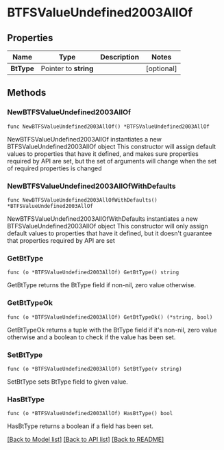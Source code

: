 # BTFSValueUndefined2003AllOf

## Properties

Name | Type | Description | Notes
------------ | ------------- | ------------- | -------------
**BtType** | Pointer to **string** |  | [optional] 

## Methods

### NewBTFSValueUndefined2003AllOf

`func NewBTFSValueUndefined2003AllOf() *BTFSValueUndefined2003AllOf`

NewBTFSValueUndefined2003AllOf instantiates a new BTFSValueUndefined2003AllOf object
This constructor will assign default values to properties that have it defined,
and makes sure properties required by API are set, but the set of arguments
will change when the set of required properties is changed

### NewBTFSValueUndefined2003AllOfWithDefaults

`func NewBTFSValueUndefined2003AllOfWithDefaults() *BTFSValueUndefined2003AllOf`

NewBTFSValueUndefined2003AllOfWithDefaults instantiates a new BTFSValueUndefined2003AllOf object
This constructor will only assign default values to properties that have it defined,
but it doesn't guarantee that properties required by API are set

### GetBtType

`func (o *BTFSValueUndefined2003AllOf) GetBtType() string`

GetBtType returns the BtType field if non-nil, zero value otherwise.

### GetBtTypeOk

`func (o *BTFSValueUndefined2003AllOf) GetBtTypeOk() (*string, bool)`

GetBtTypeOk returns a tuple with the BtType field if it's non-nil, zero value otherwise
and a boolean to check if the value has been set.

### SetBtType

`func (o *BTFSValueUndefined2003AllOf) SetBtType(v string)`

SetBtType sets BtType field to given value.

### HasBtType

`func (o *BTFSValueUndefined2003AllOf) HasBtType() bool`

HasBtType returns a boolean if a field has been set.


[[Back to Model list]](../README.md#documentation-for-models) [[Back to API list]](../README.md#documentation-for-api-endpoints) [[Back to README]](../README.md)


